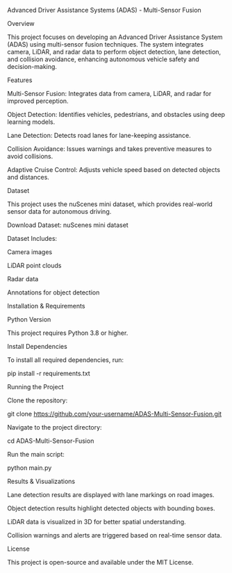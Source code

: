 Advanced Driver Assistance Systems (ADAS) - Multi-Sensor Fusion

Overview

This project focuses on developing an Advanced Driver Assistance System (ADAS) using multi-sensor fusion techniques. The system integrates camera, LiDAR, and radar data to perform object detection, lane detection, and collision avoidance, enhancing autonomous vehicle safety and decision-making.

Features

Multi-Sensor Fusion: Integrates data from camera, LiDAR, and radar for improved perception.

Object Detection: Identifies vehicles, pedestrians, and obstacles using deep learning models.

Lane Detection: Detects road lanes for lane-keeping assistance.

Collision Avoidance: Issues warnings and takes preventive measures to avoid collisions.

Adaptive Cruise Control: Adjusts vehicle speed based on detected objects and distances.

Dataset

This project uses the nuScenes mini dataset, which provides real-world sensor data for autonomous driving.

Download Dataset: nuScenes mini dataset

Dataset Includes:

Camera images

LiDAR point clouds

Radar data

Annotations for object detection

Installation & Requirements

Python Version

This project requires Python 3.8 or higher.

Install Dependencies

To install all required dependencies, run:

pip install -r requirements.txt

Running the Project

Clone the repository:

git clone https://github.com/your-username/ADAS-Multi-Sensor-Fusion.git

Navigate to the project directory:

cd ADAS-Multi-Sensor-Fusion

Run the main script:

python main.py

Results & Visualizations

Lane detection results are displayed with lane markings on road images.

Object detection results highlight detected objects with bounding boxes.

LiDAR data is visualized in 3D for better spatial understanding.

Collision warnings and alerts are triggered based on real-time sensor data.

License

This project is open-source and available under the MIT License.

